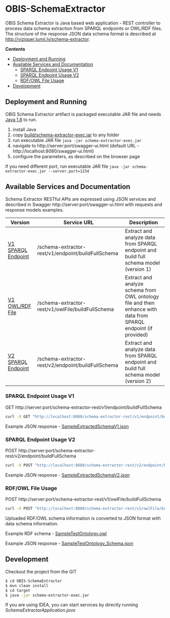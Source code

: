 # OBIS-SchemaExtractor

OBIS Schema Extractor is Java based web application - REST controller to process data schema extraction from SPARQL endpoints or OWL/RDF files.
The structure of the response JSON data schema format is described at http://viziquer.lumii.lv/schema-extractor.

**Contents**
- [Deployment and Running](#deployment-and-running)
- [Available Services and Documentation](#available-services-and-documentation)
  - [SPARQL Endpoint Usage V1](#sparql-endpoint-usage-v1)
  - [SPARQL Endpoint Usage V2](#sparql-endpoint-usage-v2)
  - [RDF/OWL File Usage](#rdfowl-file-usage)
- [Development](#development)

## Deployment and Running

OBIS Schema Extractor artifact is packaged executable JAR file and needs [Java 1.8](https://www.java.com/en/) to run.

1. install Java
2. copy [build/schema-extractor-exec.jar](build/schema-extractor-exec.jar) to any folder
3. run executable JAR file `java -jar schema-extractor-exec.jar`
4. navigate to http://server:port/swagger-ui.html (default URL - http://localhost:8080/swagger-ui.html)
5. configure the parameters, as described on the browser page

If you need different port, run executable JAR file `java -jar schema-extractor-exec.jar --server.port=1234`

## Available Services and Documentation

Schema Extractor RESTful APIs are expressed using JSON services and described in Swagger http://server:port/swagger-ui.html with requests and response models examples.

| Version  | Service URL | Description |
| ------------- | ------------- | ------------- |
| [V1 SPARQL Endpoint](#sparql-endpoint-usage-v1)  | /schema-extractor-rest/v1/endpoint/buildFullSchema  | Extract and analyze data from SPARQL endpoint and build full schema model (version 1)  |
| [V1 OWL/RDF File](#rdfowl-file-usage)  | /schema-extractor-rest/v1/owlFile/buildFullSchema  | Extract and analyze schema from OWL ontology file and then enhance with data from SPARQL endpoint (if provided)  |
| [V2 SPARQL Endpoint](#sparql-endpoint-usage-v2) | /schema-extractor-rest/v2/endpoint/buildFullSchema  | Extract and analyze data from SPARQL endpoint and build full schema model (version 2)  |

### SPARQL Endpoint Usage V1

GET http://server:port/schema-extractor-rest/v1/endpoint/buildFullSchema

```sh
curl -X GET "http://localhost:8080/schema-extractor-rest/v1/endpoint/buildFullSchema?endpointUrl=http%3A%2F%2Flocalhost%3A8890%2Fsparql&graphName=MiniUniv&version=fewComplexQueries&mode=full&enableLogging=false&excludeSystemClasses=true&excludeMetaDomainClasses=false&excludePropertiesWithoutClasses=true" -H "accept: application/json"
```
Example JSON response - [SampleExtractedSchemaV1.json](build/SampleExtractedSchemaV1.json)

### SPARQL Endpoint Usage V2

POST http://server:port/schema-extractor-rest/v2/endpoint/buildFullSchema
  
```sh
curl -X POST "http://localhost:8080/schema-extractor-rest/v2/endpoint/buildFullSchema?endpointUrl=http%3A%2F%2Flocalhost%3A8890%2Fsparql&graphName=MiniUniv&calculateSubClassRelations=true&calculatePropertyPropertyRelations=true&calculateDomainAndRangePairs=true&calculateDataTypes=true&calculateCardinalitiesMode=propertyLevelAndClassContext&minimalAnalyzedClassSize=0&enableLogging=true" -H "accept: application/json" -H "Content-Type: multipart/form-data"
```
Example JSON response - [SampleExtractedSchemaV2.json](build/SampleExtractedSchemaV2.json)

### RDF/OWL File Usage

POST http://server:port/schema-extractor-rest/v1/owlFile/buildFullSchema

```sh
curl -X POST "http://localhost:8080/schema-extractor-rest/v1/owlFile/buildFullSchema?abstractPropertyThreshold=10&propertyInstanceCountThreshold=1000&calculateCardinalities=false" -H "accept: application/json" -H "Content-Type: multipart/form-data" -F "file=@SampleTestOntology.owl;type="
```

Uploaded RDF/OWL schema information is converted to JSON format with data schema information.

Example RDF schema - [SampleTestOntology.owl](build/SampleTestOntology.owl)

Example JSON response - [SampleTestOntology_Schema.json](build/SampleTestOntology_Schema.json)



## Development

Checkout the project from the GIT

```sh
$ cd OBIS-SchemaExtractor
$ mvn clean install
$ cd target
$ java -jar schema-extractor-exec.jar
```

If you are using IDEA, you can start services by directly running *SchemaExtractorApplication.java*
